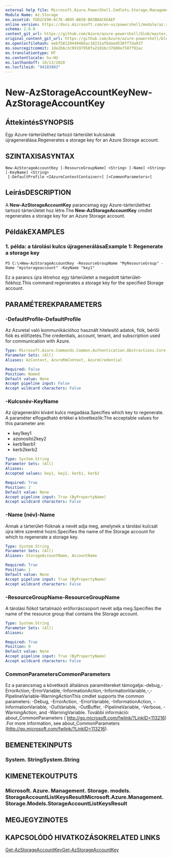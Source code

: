 ```yaml
---
external help file: Microsoft.Azure.PowerShell.Cmdlets.Storage.Management.dll-Help.xml
Module Name: Az.Storage
ms.assetid: FDD2CE98-6C7E-4B95-BA5B-B03B6AC6EAEF
online version: https://docs.microsoft.com/en-us/powershell/module/az.storage/new-azstorageaccountkey
schema: 2.0.0
content_git_url: https://github.com/Azure/azure-powershell/blob/master/src/Storage/Storage.Management/help/New-AzStorageAccountKey.md
original_content_git_url: https://github.com/Azure/azure-powershell/blob/master/src/Storage/Storage.Management/help/New-AzStorageAccountKey.md
ms.openlocfilehash: eebf58120449466ac18231af6daed538ff7da937
ms.sourcegitcommit: 1de2b6c3c99197958fa2101bc37680e7507f91ac
ms.translationtype: MT
ms.contentlocale: hu-HU
ms.lasthandoff: 10/13/2020
ms.locfileid: "94183803"
---
```

# <span data-ttu-id="1372a-101">New-AzStorageAccountKey</span><span class="sxs-lookup"><span data-stu-id="1372a-101">New-AzStorageAccountKey</span></span>

## <span data-ttu-id="1372a-102">Áttekintés</span><span class="sxs-lookup"><span data-stu-id="1372a-102">SYNOPSIS</span></span>
<span data-ttu-id="1372a-103">Egy Azure-tárterülethez tartozó tárterület kulcsának újragenerálása.</span><span class="sxs-lookup"><span data-stu-id="1372a-103">Regenerates a storage key for an Azure Storage account.</span></span>

## <span data-ttu-id="1372a-104">SZINTAXISA</span><span class="sxs-lookup"><span data-stu-id="1372a-104">SYNTAX</span></span>

```
New-AzStorageAccountKey [-ResourceGroupName] <String> [-Name] <String> [-KeyName] <String>
 [-DefaultProfile <IAzureContextContainer>] [<CommonParameters>]
```

## <span data-ttu-id="1372a-105">Leírás</span><span class="sxs-lookup"><span data-stu-id="1372a-105">DESCRIPTION</span></span>
<span data-ttu-id="1372a-106">A **New-AzStorageAccountKey** parancsmag egy Azure-tárterülethez tartozó tárterületet hoz létre.</span><span class="sxs-lookup"><span data-stu-id="1372a-106">The **New-AzStorageAccountKey** cmdlet regenerates a storage key for an Azure Storage account.</span></span>

## <span data-ttu-id="1372a-107">Példák</span><span class="sxs-lookup"><span data-stu-id="1372a-107">EXAMPLES</span></span>

### <span data-ttu-id="1372a-108">1. példa: a tárolási kulcs újragenerálása</span><span class="sxs-lookup"><span data-stu-id="1372a-108">Example 1: Regenerate a storage key</span></span>
```
PS C:\>New-AzStorageAccountKey -ResourceGroupName "MyResourceGroup" -Name "mystorageaccount" -KeyName "key1"
```

<span data-ttu-id="1372a-109">Ez a parancs újra létrehoz egy tárterületet a megadott tárterület-fiókhoz.</span><span class="sxs-lookup"><span data-stu-id="1372a-109">This command regenerates a storage key for the specified Storage account.</span></span>

## <span data-ttu-id="1372a-110">PARAMÉTEREK</span><span class="sxs-lookup"><span data-stu-id="1372a-110">PARAMETERS</span></span>

### <span data-ttu-id="1372a-111">-DefaultProfile</span><span class="sxs-lookup"><span data-stu-id="1372a-111">-DefaultProfile</span></span>
<span data-ttu-id="1372a-112">Az Azuretal való kommunikációhoz használt hitelesítő adatok, fiók, bérlői fiók és előfizetés.</span><span class="sxs-lookup"><span data-stu-id="1372a-112">The credentials, account, tenant, and subscription used for communication with Azure.</span></span>

```yaml
Type: Microsoft.Azure.Commands.Common.Authentication.Abstractions.Core.IAzureContextContainer
Parameter Sets: (All)
Aliases: AzContext, AzureRmContext, AzureCredential

Required: False
Position: Named
Default value: None
Accept pipeline input: False
Accept wildcard characters: False
```

### <span data-ttu-id="1372a-113">-Kulcsnév</span><span class="sxs-lookup"><span data-stu-id="1372a-113">-KeyName</span></span>
<span data-ttu-id="1372a-114">Az újragenerálni kívánt kulcs megadása.</span><span class="sxs-lookup"><span data-stu-id="1372a-114">Specifies which key to regenerate.</span></span>
<span data-ttu-id="1372a-115">A paraméter elfogadható értékei a következők:</span><span class="sxs-lookup"><span data-stu-id="1372a-115">The acceptable values for this parameter are:</span></span>
- <span data-ttu-id="1372a-116">key1</span><span class="sxs-lookup"><span data-stu-id="1372a-116">key1</span></span>
- <span data-ttu-id="1372a-117">azonosító2</span><span class="sxs-lookup"><span data-stu-id="1372a-117">key2</span></span>
- <span data-ttu-id="1372a-118">kerb1</span><span class="sxs-lookup"><span data-stu-id="1372a-118">kerb1</span></span>
- <span data-ttu-id="1372a-119">kerb2</span><span class="sxs-lookup"><span data-stu-id="1372a-119">kerb2</span></span>

```yaml
Type: System.String
Parameter Sets: (All)
Aliases:
Accepted values: key1, key2, kerb1, kerb2

Required: True
Position: 2
Default value: None
Accept pipeline input: True (ByPropertyName)
Accept wildcard characters: False
```

### <span data-ttu-id="1372a-120">-Name (név)</span><span class="sxs-lookup"><span data-stu-id="1372a-120">-Name</span></span>
<span data-ttu-id="1372a-121">Annak a tárterület-fióknak a nevét adja meg, amelynek a tárolási kulcsát újra létre szeretné hozni.</span><span class="sxs-lookup"><span data-stu-id="1372a-121">Specifies the name of the Storage account for which to regenerate a storage key.</span></span>

```yaml
Type: System.String
Parameter Sets: (All)
Aliases: StorageAccountName, AccountName

Required: True
Position: 1
Default value: None
Accept pipeline input: True (ByPropertyName)
Accept wildcard characters: False
```

### <span data-ttu-id="1372a-122">-ResourceGroupName</span><span class="sxs-lookup"><span data-stu-id="1372a-122">-ResourceGroupName</span></span>
<span data-ttu-id="1372a-123">A tárolási fiókot tartalmazó erőforráscsoport nevét adja meg.</span><span class="sxs-lookup"><span data-stu-id="1372a-123">Specifies the name of the resource group that contains the Storage account.</span></span>

```yaml
Type: System.String
Parameter Sets: (All)
Aliases:

Required: True
Position: 0
Default value: None
Accept pipeline input: True (ByPropertyName)
Accept wildcard characters: False
```

### <span data-ttu-id="1372a-124">CommonParameters</span><span class="sxs-lookup"><span data-stu-id="1372a-124">CommonParameters</span></span>
<span data-ttu-id="1372a-125">Ez a parancsmag a következő általános paramétereket támogatja:-debug,-ErrorAction,-ErrorVariable,-InformationAction,-InformationVariable,-,-PipelineVariable-WarningAction</span><span class="sxs-lookup"><span data-stu-id="1372a-125">This cmdlet supports the common parameters: -Debug, -ErrorAction, -ErrorVariable, -InformationAction, -InformationVariable, -OutVariable, -OutBuffer, -PipelineVariable, -Verbose, -WarningAction, and -WarningVariable.</span></span> <span data-ttu-id="1372a-126">További információ: about_CommonParameters ( http://go.microsoft.com/fwlink/?LinkID=113216) .</span><span class="sxs-lookup"><span data-stu-id="1372a-126">For more information, see about_CommonParameters (http://go.microsoft.com/fwlink/?LinkID=113216).</span></span>

## <span data-ttu-id="1372a-127">BEMENETEK</span><span class="sxs-lookup"><span data-stu-id="1372a-127">INPUTS</span></span>

### <span data-ttu-id="1372a-128">System. String</span><span class="sxs-lookup"><span data-stu-id="1372a-128">System.String</span></span>

## <span data-ttu-id="1372a-129">KIMENETEK</span><span class="sxs-lookup"><span data-stu-id="1372a-129">OUTPUTS</span></span>

### <span data-ttu-id="1372a-130">Microsoft. Azure. Management. Storage. models. StorageAccountListKeysResult</span><span class="sxs-lookup"><span data-stu-id="1372a-130">Microsoft.Azure.Management.Storage.Models.StorageAccountListKeysResult</span></span>

## <span data-ttu-id="1372a-131">MEGJEGYZI</span><span class="sxs-lookup"><span data-stu-id="1372a-131">NOTES</span></span>

## <span data-ttu-id="1372a-132">KAPCSOLÓDÓ HIVATKOZÁSOK</span><span class="sxs-lookup"><span data-stu-id="1372a-132">RELATED LINKS</span></span>

[<span data-ttu-id="1372a-133">Get-AzStorageAccountKey</span><span class="sxs-lookup"><span data-stu-id="1372a-133">Get-AzStorageAccountKey</span></span>](./Get-AzStorageAccountKey.md)
